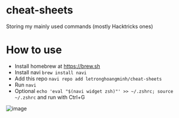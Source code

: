 # cheat-sheets
Storing my mainly used commands (mostly Hacktricks ones)

# How to use
- Install homebrew at https://brew.sh
- Install navi `brew install navi`
- Add this repo `navi repo add letronghoangminh/cheat-sheets`
- Run `navi`
- Optional `echo 'eval "$(navi widget zsh)"' >> ~/.zshrc; source ~/.zshrc` and run with Ctrl+G

![image](https://user-images.githubusercontent.com/50044415/160758201-5282c627-6ae1-4683-a0aa-b2c6430638c6.png)

